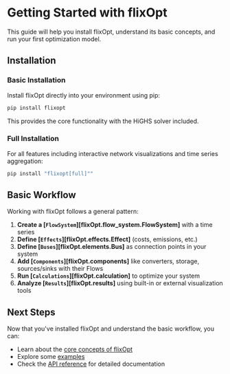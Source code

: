 # Getting Started with flixOpt

This guide will help you install flixOpt, understand its basic concepts, and run your first optimization model.

## Installation

### Basic Installation

Install flixOpt directly into your environment using pip:

```bash
pip install flixopt
```

This provides the core functionality with the HiGHS solver included.

### Full Installation

For all features including interactive network visualizations and time series aggregation:

```bash
pip install "flixopt[full]""
```

## Basic Workflow

Working with flixOpt follows a general pattern:

1. **Create a [`FlowSystem`][flixOpt.flow_system.FlowSystem]** with a time series
2. **Define [`Effects`][flixOpt.effects.Effect]** (costs, emissions, etc.)
3. **Define [`Buses`][flixOpt.elements.Bus]** as connection points in your system
4. **Add [`Components`][flixOpt.components]** like converters, storage, sources/sinks with their Flows
5. **Run [`Calculations`][flixOpt.calculation]** to optimize your system
6. **Analyze [`Results`][flixOpt.results]** using built-in or external visualization tools

## Next Steps

Now that you've installed flixOpt and understand the basic workflow, you can:

- Learn about the [core concepts of flixOpt](user-guide/index.md)
- Explore some [examples](examples/)
- Check the [API reference](api-reference/index.md) for detailed documentation
